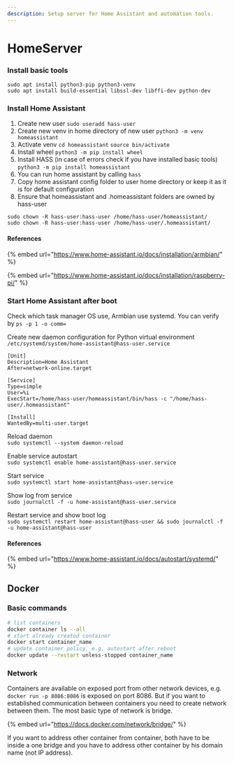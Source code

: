 ```yaml
---
description: Setup server for Home Assistant and automation tools.
---
```


# HomeServer

### Install basic tools

```text
sudo apt install python3-pip python3-venv
sudo apt install build-essential libssl-dev libffi-dev python-dev
```

### Install Home Assistant

1. Create new user `sudo useradd hass-user`
2. Create new venv in home directory of new user `python3 -m venv homeassistant`
3. Activate venv  `cd homeassistant` `source bin/activate`
4. Install wheel  `python3 -m pip install wheel`
5. Install HASS \(in case of errors check if you have installed basic tools\) `python3 -m pip install homeassistant`
6. You can run home assistant by calling `hass`
7. Copy home assistant config folder to user home directory or keep it as it is for default configuration
8. Ensure that homeassistant and .homeassistant folders are owned by hass-user

```text
sudo chown -R hass-user:hass-user /home/hass-user/homeassistant/
sudo chown -R hass-user:hass-user /home/hass-user/.homeassistant/
```

#### References

{% embed url="https://www.home-assistant.io/docs/installation/armbian/" %}



{% embed url="https://www.home-assistant.io/docs/installation/raspberry-pi/" %}

### Start Home Assistant after boot

Check which task manager OS use, Armbian use systemd. You can verify by `ps -p 1 -o comm=`

Create new daemon configuration for Python virtual environment  
`/etc/systemd/system/home-assistant@hass-user.service`

```text
[Unit]
Description=Home Assistant
After=network-online.target

[Service]
Type=simple
User=%i
ExecStart=/home/hass-user/homeassistant/bin/hass -c "/home/hass-user/.homeassistant"

[Install]
WantedBy=multi-user.target
```

Reload daemon   
`sudo systemctl --system daemon-reload`

Enable service autostart  
`sudo systemctl enable home-assistant@hass-user.service`

Start service  
`sudo systemctl start home-assistant@hass-user.service`

Show log from service  
`sudo journalctl -f -u home-assistant@hass-user.service`

Restart service and show boot log  
`sudo systemctl restart home-assistant@hass-user && sudo journalctl -f -u home-assistant@hass-user`

#### References

{% embed url="https://www.home-assistant.io/docs/autostart/systemd/" %}

## Docker 

### Basic commands

```bash
# list containers 
docker container ls --all
# start already created container 
docker start container_name
# update container policy, e.g. autostart after reboot
docker update --restart unless-stopped container_name
```

### Network

Containers are available on exposed port from other network devices, e.g. `docker run -p 8086:8086` is exposed on port 8086. But if you want to established communication between containers you need to create network between them. The most basic type of network is bridge.

{% embed url="https://docs.docker.com/network/bridge/" %}

If you want to address other container from container, both have to be inside a one bridge and you have to address other container by his domain name \(not IP address\).



